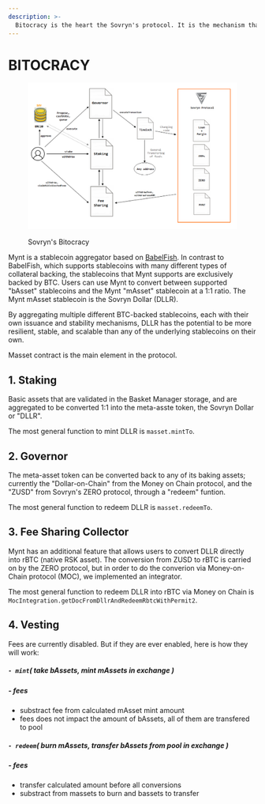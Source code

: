```yaml
---
description: >-
  Bitocracy is the heart the Sovryn's protocol. It is the mechanism that enables the governance of its code and the incentive to maintain the system through the distribution of dividends.
---
```


# BITOCRACY

<figure><img src="../../.gitbook/assets/bitocracy.png" alt=""><figcaption><p>Sovryn's Bitocracy</p></figcaption></figure>

Mynt is a stablecoin aggregator based on [BabelFish](https://github.com/BabelFishProtocol/babelfish-phase-1). In contrast to BabelFish, which supports stablecoins with many different types of collateral backing, the stablecoins that Mynt supports are exclusively backed by BTC. Users can use Mynt to convert between supported "bAsset" stablecoins and the Mynt "mAsset" stablecoin at a 1:1 ratio. The Mynt mAsset stablecoin is the Sovryn Dollar (DLLR).

By aggregating multiple different BTC-backed stablecoins, each with their own issuance and stability mechanisms, DLLR has the potential to be more resilient, stable, and scalable than any of the underlying stablecoins on their own.

Masset contract is the main element in the protocol.

## 1. Staking

Basic assets that are validated in the Basket Manager storage, and are aggregated to be converted 1:1 into the meta-asste token, the Sovryn Dollar or "DLLR".

The most general function to mint DLLR is `masset.mintTo`.

## 2. Governor

The meta-asset token can be converted back to any of its baking assets; currently the "Dollar-on-Chain" from the Money on Chain protocol, and the "ZUSD" from Sovryn's ZERO protocol, through a "redeem" funtion.

The most general function to redeem DLLR is `masset.redeemTo`.

## 3. Fee Sharing Collector

Mynt has an additional feature that allows users to convert DLLR directly into rBTC (native RSK asset). The conversion from ZUSD to rBTC is carried on by the ZERO protocol, but in order to do the converion via Money-on-Chain protocol (MOC), we implemented an integrator.

The most general function to redeem DLLR into rBTC via Money on Chain is `MocIntegration.getDocFromDllrAndRedeemRbtcWithPermit2`.

## 4. Vesting

Fees are currently disabled. But if they are ever enabled, here is how they will work:

##### **`- mint`**( take bAssets, mint mAssets in exchange )
&NewLine;
##### **- fees**
-   substract fee from calculated mAsset mint amount
-   fees does not impact the amount of bAssets, all of them are transfered to pool 


##### **`- redeem`**( burn mAssets, transfer bAssets from pool in exchange  )
&NewLine;
##### **- fees**
-   transfer calculated amount before all conversions
-   substract from massets to burn and bassets to transfer